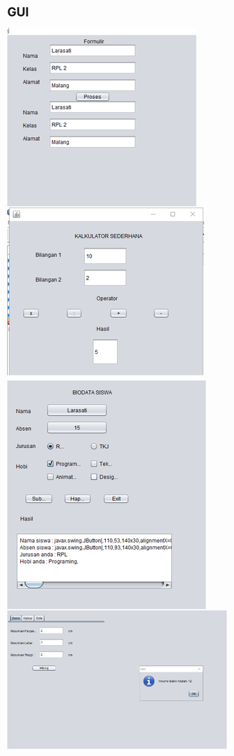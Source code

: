 # GUI
![AltText](https://github.com/Larasati11/GUI/blob/master/gui1.png)
![AltText](https://github.com/Larasati11/GUI/blob/master/gui2.png)
![AltText](https://github.com/Larasati11/GUI/blob/master/gui4.png)
![AltText](https://github.com/Larasati11/GUI/blob/master/guibalok.png)

